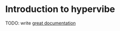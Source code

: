 # Introduction to hypervibe

TODO: write [great documentation](http://jacobian.org/writing/what-to-write/)
